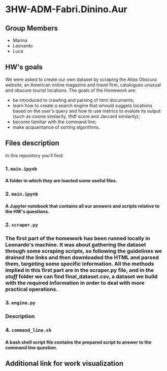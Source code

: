 # 3HW-ADM-Fabri.Dinino.Aur

## Group Members
* Marina
* Leonardo 
* Luca 

## HW's goals
We were asked to create our own dataset by scraping the Atlas Obscura website, an American online magazine and travel firm, catalogues unusual and obscure tourist locations. The goals of the Homework are:

* be introduced to crawling and parsing of html documents;
* learn how to create a search engine that whould suggets locations based on the user's query and how to use metrics to evalute its output (such as cosine similarity, tfIdf score and Jaccard similarity);
* become familiar with the command line;
* make acquaintance of sorting algorithms.

## Files description
In this repository you'll find:

### 1. `main.ipynb`

#### A folder in which they are loacted some useful files. 

### 2. `main.ipynb`

#### A Jupyter notebook that contains all our answers and scripts relative to the HW's questions. 

### 2. `scraper.py`

### The first part of the homework has been runned locally in Leonardo's machine. It was about gathering the dataset through some scraping scripts, so following the guidelines we drained the links and then downloaded the HTML and parsed them, targeting some specific information. All the methods implied in this first part are in the **scraper.py** file, and in the *stuff* folder we can find **final_dataset.csv**, a dataset we build with the required information in order to deal with more practical operations.

### 3. `engine.py`

### Description

### 4. `command_line.sh`

#### A bash shell script file contains the prepared script to answer to the command line question.

## Additional link for work visualization
